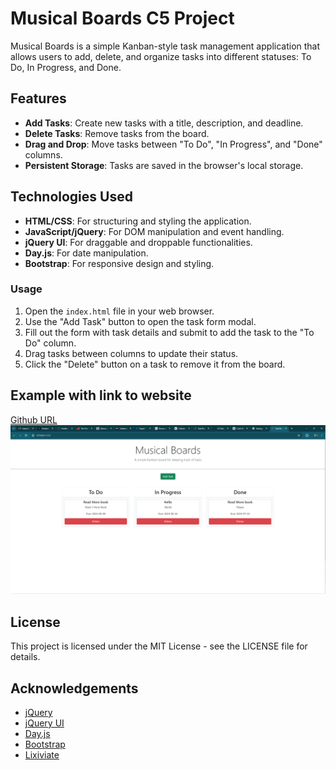 # Musical Boards C5 Project

Musical Boards is a simple Kanban-style task management application that allows users to add, delete, and organize tasks into different statuses: To Do, In Progress, and Done.

## Features

- **Add Tasks**: Create new tasks with a title, description, and deadline.
- **Delete Tasks**: Remove tasks from the board.
- **Drag and Drop**: Move tasks between "To Do", "In Progress", and "Done" columns.
- **Persistent Storage**: Tasks are saved in the browser's local storage.

## Technologies Used

- **HTML/CSS**: For structuring and styling the application.
- **JavaScript/jQuery**: For DOM manipulation and event handling.
- **jQuery UI**: For draggable and droppable functionalities.
- **Day.js**: For date manipulation.
- **Bootstrap**: For responsive design and styling.

### Usage

1. Open the `index.html` file in your web browser.
2. Use the "Add Task" button to open the task form modal.
3. Fill out the form with task details and submit to add the task to the "To Do" column.
4. Drag tasks between columns to update their status.
5. Click the "Delete" button on a task to remove it from the board.

## Example with link to website
[Github URL](https://mountainmancodes.github.io/Musical-Board/)
![Example](./Develop/assets/images/Screenshot%202024-06-16%20153912.png)


## License

This project is licensed under the MIT License - see the LICENSE file for details.

## Acknowledgements

- [jQuery](https://jquery.com/)
- [jQuery UI](https://jqueryui.com/)
- [Day.js](https://day.js.org/)
- [Bootstrap](https://getbootstrap.com/)
- [Lixiviate](https://github.com/Lixiviate)
